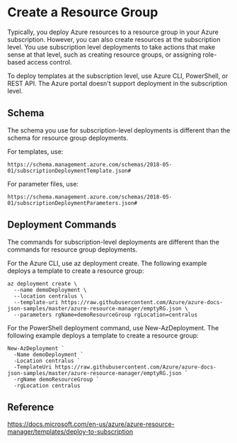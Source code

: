 # Create a Resource Group

Typically, you deploy Azure resources to a resource group in your Azure subscription. However, you can also create resources at the subscription level. You use subscription level deployments to take actions that make sense at that level, such as creating resource groups, or assigning role-based access control.

To deploy templates at the subscription level, use Azure CLI, PowerShell, or REST API. The Azure portal doesn't support deployment in the subscription level.

## Schema

The schema you use for subscription-level deployments is different than the schema for resource group deployments.

For templates, use:
```
https://schema.management.azure.com/schemas/2018-05-01/subscriptionDeploymentTemplate.json#
```
For parameter files, use:
```
https://schema.management.azure.com/schemas/2018-05-01/subscriptionDeploymentParameters.json#
```

## Deployment Commands
The commands for subscription-level deployments are different than the commands for resource group deployments.

For the Azure CLI, use az deployment create. The following example deploys a template to create a resource group:

```
az deployment create \
  --name demoDeployment \
  --location centralus \
  --template-uri https://raw.githubusercontent.com/Azure/azure-docs-json-samples/master/azure-resource-manager/emptyRG.json \
  --parameters rgName=demoResourceGroup rgLocation=centralus
```

For the PowerShell deployment command, use New-AzDeployment. The following example deploys a template to create a resource group:

```
New-AzDeployment `
  -Name demoDeployment `
  -Location centralus `
  -TemplateUri https://raw.githubusercontent.com/Azure/azure-docs-json-samples/master/azure-resource-manager/emptyRG.json `
  -rgName demoResourceGroup `
  -rgLocation centralus
```

## Reference
https://docs.microsoft.com/en-us/azure/azure-resource-manager/templates/deploy-to-subscription 